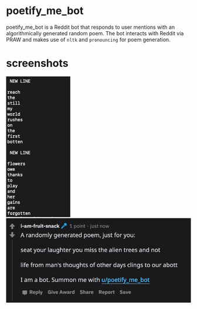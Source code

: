# poetify_me_bot
poetify_me_bot is a Reddit bot that responds to user mentions with an algorithmically generated random poem. The bot interacts with Reddit via PRAW and makes use of `nltk` and `pronouncing` for poem generation.

# screenshots

![Alt text](res/sample.jpg?raw=true "Title")
![Alt text](res/reddit_screenshot.jpg?raw=true "Title")
